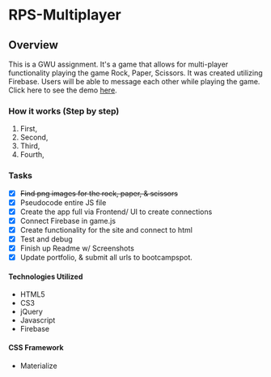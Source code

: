 # RPS-Multiplayer

## Overview
This is a GWU assignment. It's a game that allows for multi-player functionality playing the game Rock, Paper, Scissors. It was created utilizing Firebase. Users will be able to message each other while playing the game. Click here to see the demo [here](https://nrgtwithers.github.io/RPS-Multiplayer/).

### How it works (Step by step)

1. First,
1. Second, 
1. Third, 
1. Fourth, 

### Tasks 

-[x] ~~Find png images for the rock, paper, & scissors~~
-[x] Pseudocode entire JS file
-[x] Create the app full via Frontend/ UI to create connections
-[x] Connect Firebase in game.js
-[x] Create functionality for the site and connect to html
-[x] Test and debug 
-[x] Finish up Readme w/ Screenshots
-[x] Update portfolio, & submit all urls to bootcampspot. 

#### Technologies Utilized
* HTML5
* CS3
* jQuery
* Javascript
* Firebase

#### CSS Framework
* Materialize